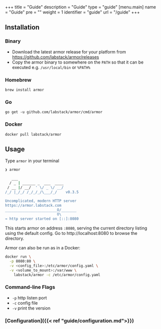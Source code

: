 +++
title = "Guide"
description = "Guide"
type = "guide"
[menu.main]
  name = "Guide"
  pre = "<i class='fa fa-book'></i>"
  weight = 1
  identifier = "guide"
  url = "/guide"
+++

## Installation

### Binary

- Download the latest armor release for your platform from https://github.com/labstack/armor/releases
- Copy the armor binary to somewhere on the `PATH` so that it can be executed e.g. `/usr/local/bin` or `%PATH%`

### Homebrew

`brew install armor`

### Go

`go get -u github.com/labstack/armor/cmd/armor`

### Docker

`docker pull labstack/armor`

## Usage

Type `armor` in your terminal

```sh
❯ armor

   ___
  / _ | ______ _  ___  ____
 / __ |/ __/  ' \/ _ \/ __/
/_/ |_/_/ /_/_/_/\___/_/    v0.3.5

Uncomplicated, modern HTTP server
https://armor.labstack.com
________________________O/_______
                        O\
⇛ http server started on [::]:8080
```

This starts armor on address `:8080`, serving the current directory listing using
the default config. Go to http://localhost:8080 to browse the directory.

Armor can also be run as in a Docker:

```sh
docker run \
  -p 8080:80 \
  -v <config_file>:/etc/armor/config.yaml \
  -v <volume_to_mount>:/var/www \
    labstack/armor -c /etc/armor/config.yaml
```

### Command-line Flags

- `-p` http listen port
- `-c` config file
- `-v` print the version

### [Configuration]({{< ref "guide/configuration.md">}})
